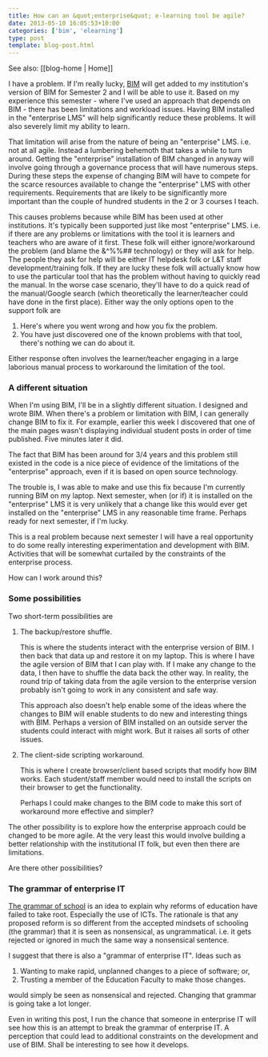 ```yaml
---
title: How can an &quot;enterprise&quot; e-learning tool be agile?
date: 2013-05-10 16:05:53+10:00
categories: ['bim', 'elearning']
type: post
template: blog-post.html
---
```


See also: [[blog-home | Home]]

I have a problem. If I'm really lucky, [BIM](/blog2/research/bam-blog-aggregation-management/) will get added to my institution's version of BIM for Semester 2 and I will be able to use it. Based on my experience this semester - where I've used an approach that depends on BIM - there has been limitations and workload issues. Having BIM installed in the "enterprise LMS" will help significantly reduce these problems. It will also severely limit my ability to learn.

That limitation will arise from the nature of being an "enterprise" LMS. i.e. not at all agile. Instead a lumbering behemoth that takes a while to turn around. Getting the "enterprise" installation of BIM changed in anyway will involve going through a governance process that will have numerous steps. During these steps the expense of changing BIM will have to compete for the scarce resources available to change the "enterprise" LMS with other requirements. Requirements that are likely to be significantly more important than the couple of hundred students in the 2 or 3 courses I teach.

This causes problems because while BIM has been used at other institutions. It's typically been supported just like most "enterprise" LMS. i.e. if there are any problems or limitations with the tool it is learners and teachers who are aware of it first. These folk will either ignore/workaround the problem (and blame the &^%%## technology) or they will ask for help. The people they ask for help will be either IT helpdesk folk or L&T staff development/training folk. If they are lucky these folk will actually know how to use the particular tool that has the problem without having to quickly read the manual. In the worse case scenario, they'll have to do a quick read of the manual/Google search (which theoretically the learner/teacher could have done in the first place). Either way the only options open to the support folk are

1. Here's where you went wrong and how you fix the problem.
2. You have just discovered one of the known problems with that tool, there's nothing we can do about it.

Either response often involves the learner/teacher engaging in a large laborious manual process to workaround the limitation of the tool.

### A different situation

When I'm using BIM, I'll be in a slightly different situation. I designed and wrote BIM. When there's a problem or limitation with BIM, I can generally change BIM to fix it. For example, earlier this week I discovered that one of the main pages wasn't displaying individual student posts in order of time published. Five minutes later it did.

The fact that BIM has been around for 3/4 years and this problem still existed in the code is a nice piece of evidence of the limitations of the "enterprise" approach, even if it is based on open source technology.

The trouble is, I was able to make and use this fix because I'm currently running BIM on my laptop. Next semester, when (or if) it is installed on the "enterprise" LMS it is very unlikely that a change like this would ever get installed on the "enterprise" LMS in any reasonable time frame. Perhaps ready for next semester, if I'm lucky.

This is a real problem because next semester I will have a real opportunity to do some really interesting experimentation and development with BIM. Activities that will be somewhat curtailed by the constraints of the enterprise process.

How can I work around this?

### Some possibilities

Two short-term possibilities are

1. The backup/restore shuffle.
    
    This is where the students interact with the enterprise version of BIM. I then back that data up and restore it on my laptop. This is where I have the agile version of BIM that I can play with. If I make any change to the data, I then have to shuffle the data back the other way. In reality, the round trip of taking data from the agile version to the enterprise version probably isn't going to work in any consistent and safe way.
    
    This approach also doesn't help enable some of the ideas where the changes to BIM will enable students to do new and interesting things with BIM. Perhaps a version of BIM installed on an outside server the students could interact with might work. But it raises all sorts of other issues.
    
2. The client-side scripting workaround.
    
    This is where I create browser/client based scripts that modify how BIM works. Each student/staff member would need to install the scripts on their browser to get the functionality.
    
    Perhaps I could make changes to the BIM code to make this sort of workaround more effective and simpler?
    

The other possibility is to explore how the enterprise approach could be changed to be more agile. At the very least this would involve building a better relationship with the institutional IT folk, but even then there are limitations.

Are there other possibilities?

### The grammar of enterprise IT

[The grammar of school](/blog2/2009/04/24/models-of-growth-responding-to-the-grammar-of-school/) is an idea to explain why reforms of education have failed to take root. Especially the use of ICTs. The rationale is that any proposed reform is so different from the accepted mindsets of schooling (the grammar) that it is seen as nonsensical, as ungrammatical. i.e. it gets rejected or ignored in much the same way a nonsensical sentence.

I suggest that there is also a "grammar of enterprise IT". Ideas such as

1. Wanting to make rapid, unplanned changes to a piece of software; or,
2. Trusting a member of the Education Faculty to make those changes.

would simply be seen as nonsensical and rejected. Changing that grammar is going take a lot longer.

Even in writing this post, I run the chance that someone in enterprise IT will see how this is an attempt to break the grammar of enterprise IT. A perception that could lead to additional constraints on the development and use of BIM. Shall be interesting to see how it develops.